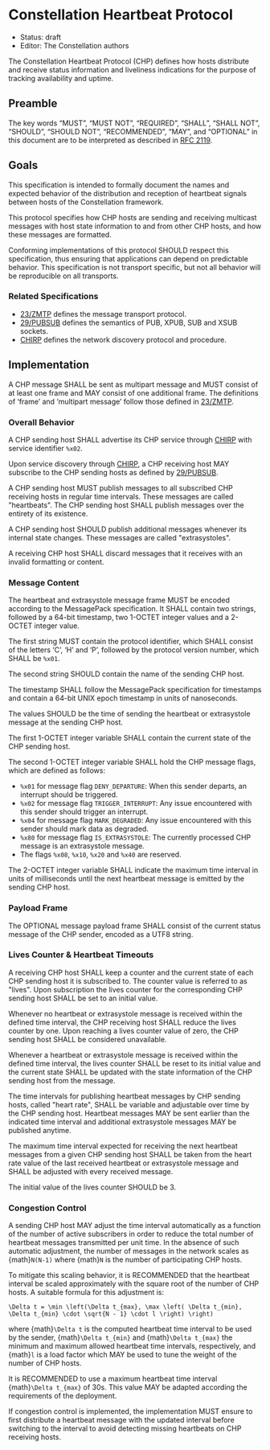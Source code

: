 # Constellation Heartbeat Protocol

* Status: draft
* Editor: The Constellation authors

The Constellation Heartbeat Protocol (CHP) defines how hosts distribute and receive status information and liveliness indications for the purpose of tracking availability and uptime.

## Preamble

The key words “MUST”, “MUST NOT”, “REQUIRED”, “SHALL”, “SHALL NOT”, “SHOULD”, “SHOULD NOT”, “RECOMMENDED”, “MAY”, and “OPTIONAL” in this document are to be interpreted as described in [RFC 2119](http://tools.ietf.org/html/rfc2119).

## Goals

This specification is intended to formally document the names and expected behavior of the distribution and reception of heartbeat signals between hosts of the Constellation framework.

This protocol specifies how CHP hosts are sending and receiving multicast messages with host state information to and from other CHP hosts, and how these messages are formatted.

Conforming implementations of this protocol SHOULD respect this specification, thus ensuring that applications can depend on predictable behavior.
This specification is not transport specific, but not all behavior will be reproducible on all transports.

### Related Specifications

* [23/ZMTP](http://rfc.zeromq.org/spec:23/ZMTP) defines the message transport protocol.
* [29/PUBSUB](http://rfc.zeromq.org/spec:29/PUBSUB) defines the semantics of PUB, XPUB, SUB and XSUB sockets.
* [CHIRP](https://gitlab.desy.de/constellation/constellation/-/blob/main/docs/protocols/chirp.md) defines the network discovery protocol and procedure.

## Implementation

A CHP message SHALL be sent as multipart message and MUST consist of at least one frame and MAY consist of one additional frame.
The definitions of ‘frame’ and ‘multipart message’ follow those defined in [23/ZMTP](http://rfc.zeromq.org/spec:23/ZMTP).

### Overall Behavior

A CHP sending host SHALL advertise its CHP service through [CHIRP](https://gitlab.desy.de/constellation/constellation/-/blob/main/docs/protocols/chirp.md) with service identifier `%x02`.

Upon service discovery through [CHIRP](https://gitlab.desy.de/constellation/constellation/-/blob/main/docs/protocols/chirp.md), a CHP receiving host MAY subscribe to the CHP sending hosts as defined by [29/PUBSUB](http://rfc.zeromq.org/spec:29/PUBSUB).

A CHP sending host MUST publish messages to all subscribed CHP receiving hosts in regular time intervals. These messages are called "heartbeats". The CHP sending host SHALL publish messages over the entirety of its existence.

A CHP sending host SHOULD publish additional messages whenever its internal state changes. These messages are called "extrasystoles".

A receiving CHP host SHALL discard messages that it receives with an invalid formatting or content.

### Message Content

The heartbeat and extrasystole message frame MUST be encoded according to the MessagePack specification.
It SHALL contain two strings, followed by a 64-bit timestamp, two 1-OCTET integer values and a 2-OCTET integer value.

The first string MUST contain the protocol identifier, which SHALL consist of the letters ‘C’, ‘H’ and ‘P’, followed by the protocol version number, which SHALL be `%x01`.

The second string SHOULD contain the name of the sending CHP host.

The timestamp SHALL follow the MessagePack specification for timestamps and contain a 64-bit UNIX epoch timestamp in units of nanoseconds.

The values SHOULD be the time of sending the heartbeat or extrasystole message at the sending CHP host.

The first 1-OCTET integer variable SHALL contain the current state of the CHP sending host.

The second 1-OCTET integer variable SHALL hold the CHP message flags, which are defined as follows:

* `%x01` for message flag `DENY_DEPARTURE`: When this sender departs, an interrupt should be triggered.
* `%x02` for message flag `TRIGGER_INTERRUPT`: Any issue encountered with this sender should trigger an interrupt.
* `%x04` for message flag `MARK_DEGRADED`: Any issue encountered with this sender should mark data as degraded.
* `%x80` for message flag `IS_EXTRASYSTOLE`: The currently processed CHP message is an extrasystole message.
* The flags `%x08`, `%x10`, `%x20` and `%x40` are reserved.

The 2-OCTET integer variable SHALL indicate the maximum time interval in units of milliseconds until the next heartbeat message is emitted by the sending CHP host.

### Payload Frame

The OPTIONAL message payload frame SHALL consist of the current status message of the CHP sender, encoded as a UTF8 string.

### Lives Counter & Heartbeat Timeouts

A receiving CHP host SHALL keep a counter and the current state of each CHP sending host it is subscribed to. The counter value is referred to as "lives". Upon subscription the lives counter for the corresponding CHP sending host SHALL be set to an initial value.

Whenever no heartbeat or extrasystole message is received within the defined time interval, the CHP receiving host SHALL reduce the lives counter by one. Upon reaching a lives counter value of zero, the CHP sending host SHALL be considered unavailable.

Whenever a heartbeat or extrasystole message is received within the defined time interval, the lives counter SHALL be reset to its initial value and the current state SHALL be updated with the state information of the CHP sending host from the message.

The time intervals for publishing heartbeat messages by CHP sending hosts, called "heart rate", SHALL be variable and adjustable over time by the CHP sending host. Heartbeat messages MAY be sent earlier than the indicated time interval and additional extrasystole messages MAY be published anytime.

The maximum time interval expected for receiving the next heartbeat messages from a given CHP sending host SHALL be taken from the heart rate value of the last received heartbeat or extrasystole message and SHALL be adjusted with every received message.

The initial value of the lives counter SHOULD be 3.

### Congestion Control

A sending CHP host MAY adjust the time interval automatically as a function of the number of active subscribers in order to reduce the total number of heartbeat messages transmitted per unit time. In the absence of such automatic adjustment, the number of messages in the network scales as {math}`N(N-1)` where {math}`N` is the number of participating CHP hosts.

To mitigate this scaling behavior, it is RECOMMENDED that the heartbeat interval be scaled approximately with the square root of the number of CHP hosts. A suitable formula for this adjustment is:

```{math}
\Delta t = \min \left(\Delta t_{max}, \max \left( \Delta t_{min}, \Delta t_{min} \cdot \sqrt{N - 1} \cdot l \right) \right)
```

where {math}`\Delta t` is the computed heartbeat time interval to be used by the sender, {math}`\Delta t_{min}` and {math}`\Delta t_{max}` the minimum and maximum allowed heartbeat time intervals, respectively, and {math}`l` is a load factor which MAY be used to tune the weight of the number of CHP hosts.

It is RECOMMENDED to use a maximum heartbeat time interval {math}`\Delta t_{max}` of 30s. This value MAY be adapted according the requirements of the deployment.

If congestion control is implemented, the implementation MUST ensure to first distribute a heartbeat message with the updated interval before switching to the
interval to avoid detecting missing heartbeats on CHP receiving hosts.
